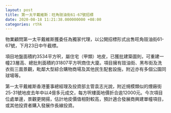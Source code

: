 ```yaml
---
layout: post
title: 第一太平戴維斯：旺角豉油街61-67號招標
date: 2020-08-18 11:21:38.000000000 +08:00
categories: rthk
---
```


物業顧問第一太平戴維斯獲委任為獨家代理，以公開招標形式出售旺角豉油街61-67號，下月23日中午截標。

項目地盤面積約3534平方呎，屬住宅（甲類）地皮，已獲批建築圖則，可重建一幢23層高、總批則面積約31807平方呎商住大廈。項目擁有豉油街、黑布街及洗衣街三面景觀，毗鄰大型綜合購物商場及其他民生配套設施，附近亦有多個公園同球場等。

第一太平戴維斯香港董事總經理及投資部主管袁志光說，附近規模類似的煙廠街25-31號地皮去年中以4億多元成交，每方呎樓面地價折合逾12000元。今次項目位處單邊，景觀更開揚，估計地皮價值相對較高，預計適合發展商興建單幢項目，或其他投資者購入發展作長線投資。
